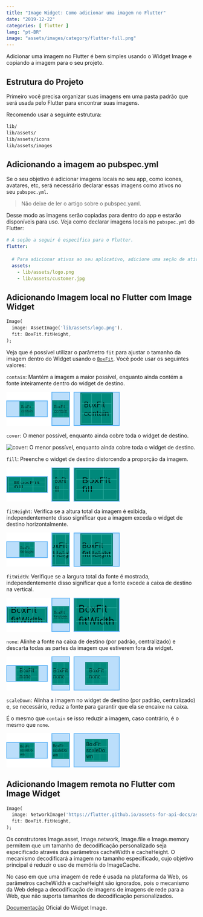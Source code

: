 ```yaml
---
title: "Image Widget: Como adicionar uma imagem no Flutter"
date: "2019-12-22"
categories: [ flutter ]
lang: "pt-BR"
image: "assets/images/category/flutter-full.png"
---
```


Adicionar uma imagem no Flutter é bem simples usando o Widget Image e copiando a imagem para o seu projeto.

## Estrutura do Projeto

Primeiro você precisa organizar suas imagens em uma pasta padrão que será usada pelo Flutter para encontrar suas imagens.

Recomendo usar a seguinte estrutura:

```bash
lib/
lib/assets/
lib/assets/icons
lib/assets/images
```

## Adicionando a imagem ao pubspec.yml

Se o seu objetivo é adicionar imagens locais no seu app, como ícones, avatares, etc, será necessário declarar essas imagens como ativos no seu `pubspec.yml`.

> Não deixe de ler o artigo sobre o pubspec.yaml.

Desse modo as imagens serão copiadas para dentro do app e estarão disponíveis para uso. Veja como declarar imagens locais no `pubspec.yml` do Flutter:

```yaml
# A seção a seguir é específica para o Flutter.
flutter:

  # Para adicionar ativos ao seu aplicativo, adicione uma seção de ativos, como esta:
  assets:
    - lib/assets/logo.png
    - lib/assets/customer.jpg
```

## Adicionando Imagem local no Flutter com Image Widget

```dart
Image(
  image: AssetImage('lib/assets/logo.png'),
  fit: BoxFit.fitHeight,
);
```

Veja que é possível utilizar o parâmetro `fit` para ajustar o tamanho da imagem dentro do Widget usando o [`BoxFit`](https://api.flutter.dev/flutter/painting/BoxFit-class.html). Você pode usar os seguintes valores:

`contain`: Mantém a imagem a maior possível, enquanto ainda contém a fonte inteiramente dentro do widget de destino.

![contain: Mantém a imagem a maior possível, enquanto ainda contém a fonte inteiramente dentro do widget de destino.](/assets/images/box_fit_contain.png)

`cover`: O menor possível, enquanto ainda cobre toda o widget de destino.

![cover: O menor possível, enquanto ainda cobre toda o widget de destino.](images/box_fit_cover.png)

`fill`: Preenche o widget de destino distorcendo a proporção da imagem.

![box_fit_fill](/assets/images/box_fit_fill.png)

`fitHeight`: Verifica se a altura total da imagem é exibida, independentemente disso significar que a imagem exceda o widget de destino horizontalmente.

![box_fit_fitHeight](/assets/images/box_fit_fitHeight.png)

`fitWidth`: Verifique se a largura total da fonte é mostrada, independentemente disso significar que a fonte excede a caixa de destino na vertical.

![box_fit_fitWidth](/assets/images/box_fit_fitWidth.png)

`none`: Alinhe a fonte na caixa de destino (por padrão, centralizado) e descarta todas as partes da imagem que estiverem fora da widget.

![box_fit_none](/assets/images/box_fit_none.png)

`scaleDown`: Alinha a imagem no widget de destino (por padrão, centralizado) e, se necessário, reduz a fonte para garantir que ela se encaixe na caixa.

É o mesmo que `contain` se isso reduzir a imagem, caso contrário, é o mesmo que `none`.

![box_fit_scaleDown](/assets/images/box_fit_scaleDown.png)

## Adicionando Imagem remota no Flutter com Image Widget

```dart
Image(
  image: NetworkImage('https://flutter.github.io/assets-for-api-docs/assets/widgets/owl.jpg'),
  fit: BoxFit.fitHeight,
);
```

Os construtores Image.asset, Image.network, Image.file e Image.memory permitem que um tamanho de decodificação personalizado seja especificado através dos parâmetros cacheWidth e cacheHeight. O mecanismo decodificará a imagem no tamanho especificado, cujo objetivo principal é reduzir o uso de memória do ImageCache.

No caso em que uma imagem de rede é usada na plataforma da Web, os parâmetros cacheWidth e cacheHeight são ignorados, pois o mecanismo da Web delega a decodificação de imagens de imagens de rede para a Web, que não suporta tamanhos de decodificação personalizados.

[Documentação](https://api.flutter.dev/flutter/widgets/Image-class.html) Oficial do Widget Image.
